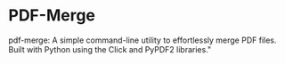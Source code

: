 # PDF-Merge
 pdf-merge: A simple command-line utility to effortlessly merge PDF files. Built with Python using the Click and PyPDF2 libraries."
